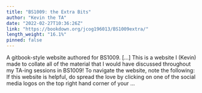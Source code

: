 ```yaml
---
title: "BS1009: the Extra Bits"
author: "Kevin the TA"
date: "2022-02-27T10:36:26Z"
link: "https://bookdown.org/jcog196013/BS1009extra/"
length_weight: "16.1%"
pinned: false
---
```


A gitbook-style website authored for BS1009. [...] This is a website I (Kevin) made to collate all of the material that I would have discussed throughout my TA-ing sessions in BS1009! To navigate the website, note the following: If this website is helpful, do spread the love by clicking on one of the social media logos on the top right hand corner of your ...
